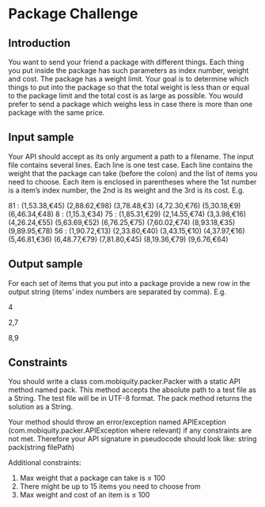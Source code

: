# Package Challenge

Introduction
-

You want to send your friend a package with different things. 
Each thing you put inside the package has such parameters as index number, weight and cost. The 
package has a weight limit. Your goal is to determine which things to put into the package so that the 
total weight is less than or equal to the package limit and the total cost is as large as possible. 
You would prefer to send a package which weighs less in case there is more than one package with the 
same price. 

Input	sample
-

Your API should accept as its only argument a path to a filename. The input file contains several lines. 
Each line is one test case. 
Each line contains the weight that the package can take (before the colon) and the list of items you need 
to choose. Each item is enclosed in parentheses where the 1st number is a item’s index number, the 2nd
is its weight and the 3rd is its cost. E.g.

81 : (1,53.38,€45) (2,88.62,€98) (3,78.48,€3) (4,72.30,€76) (5,30.18,€9) (6,46.34,€48)
8 : (1,15.3,€34)
75 : (1,85.31,€29) (2,14.55,€74) (3,3.98,€16) (4,26.24,€55) (5,63.69,€52) (6,76.25,€75) (7,60.02,€74) (8,93.18,€35) (9,89.95,€78)
56 : (1,90.72,€13) (2,33.80,€40) (3,43.15,€10) (4,37.97,€16) (5,46.81,€36) (6,48.77,€79) (7,81.80,€45) (8,19.36,€79) (9,6.76,€64)

Output	sample
-

For each set of items that you put into a package provide a new row in the output string (items’ index 
numbers are separated by comma). E.g. 

4

2,7

8,9


Constraints
-
You should write a class com.mobiquity.packer.Packer with a static API method named pack. This 
method accepts the absolute path to a test file as a String. The test file will be in UTF-8 format. The pack 
method returns the solution as a String.

Your method should throw an error/exception named APIException
(com.mobiquity.packer.APIException where relevant) if any constraints are not met. Therefore your API 
signature in pseudocode should look like:
string pack(string filePath)

Additional constraints:
1. Max weight that a package can take is ≤ 100
2. There might be up to 15 items you need to choose from
3. Max weight and cost of an item is ≤ 100
